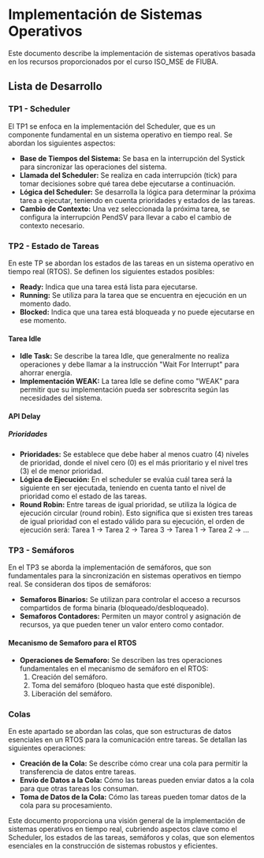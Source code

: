 # Implementación de Sistemas Operativos

Este documento describe la implementación de sistemas operativos basada en los recursos proporcionados por el curso ISO_MSE de FIUBA.

## Lista de Desarrollo

### TP1 - Scheduler

El TP1 se enfoca en la implementación del Scheduler, que es un componente fundamental en un sistema operativo en tiempo real. Se abordan los siguientes aspectos:

- **Base de Tiempos del Sistema:** Se basa en la interrupción del Systick para sincronizar las operaciones del sistema.
- **Llamada del Scheduler:** Se realiza en cada interrupción (tick) para tomar decisiones sobre qué tarea debe ejecutarse a continuación.
- **Lógica del Scheduler:** Se desarrolla la lógica para determinar la próxima tarea a ejecutar, teniendo en cuenta prioridades y estados de las tareas.
- **Cambio de Contexto:** Una vez seleccionada la próxima tarea, se configura la interrupción PendSV para llevar a cabo el cambio de contexto necesario.

### TP2 - Estado de Tareas

En este TP se abordan los estados de las tareas en un sistema operativo en tiempo real (RTOS). Se definen los siguientes estados posibles:

- **Ready:** Indica que una tarea está lista para ejecutarse.
- **Running:** Se utiliza para la tarea que se encuentra en ejecución en un momento dado.
- **Blocked:** Indica que una tarea está bloqueada y no puede ejecutarse en ese momento.

#### Tarea Idle

- **Idle Task:** Se describe la tarea Idle, que generalmente no realiza operaciones y debe llamar a la instrucción "Wait For Interrupt" para ahorrar energía.
- **Implementación WEAK:** La tarea Idle se define como "WEAK" para permitir que su implementación pueda ser sobrescrita según las necesidades del sistema.

#### API Delay

##### Prioridades

- **Prioridades:** Se establece que debe haber al menos cuatro (4) niveles de prioridad, donde el nivel cero (0) es el más prioritario y el nivel tres (3) el de menor prioridad.
- **Lógica de Ejecución:** En el scheduler se evalúa cuál tarea será la siguiente en ser ejecutada, teniendo en cuenta tanto el nivel de prioridad como el estado de las tareas.
- **Round Robin:** Entre tareas de igual prioridad, se utiliza la lógica de ejecución circular (round robin). Esto significa que si existen tres tareas de igual prioridad con el estado válido para su ejecución, el orden de ejecución será: Tarea 1 -> Tarea 2 -> Tarea 3 -> Tarea 1 -> Tarea 2 -> ...

### TP3 - Semáforos

En el TP3 se aborda la implementación de semáforos, que son fundamentales para la sincronización en sistemas operativos en tiempo real. Se consideran dos tipos de semáforos:

- **Semaforos Binarios:** Se utilizan para controlar el acceso a recursos compartidos de forma binaria (bloqueado/desbloqueado).
- **Semaforos Contadores:** Permiten un mayor control y asignación de recursos, ya que pueden tener un valor entero como contador.

#### Mecanismo de Semaforo para el RTOS

- **Operaciones de Semaforo:** Se describen las tres operaciones fundamentales en el mecanismo de semáforo en el RTOS:
  1. Creación del semáforo.
  2. Toma del semáforo (bloqueo hasta que esté disponible).
  3. Liberación del semáforo.

### Colas

En este apartado se abordan las colas, que son estructuras de datos esenciales en un RTOS para la comunicación entre tareas. Se detallan las siguientes operaciones:

- **Creación de la Cola:** Se describe cómo crear una cola para permitir la transferencia de datos entre tareas.
- **Envío de Datos a la Cola:** Cómo las tareas pueden enviar datos a la cola para que otras tareas los consuman.
- **Toma de Datos de la Cola:** Cómo las tareas pueden tomar datos de la cola para su procesamiento.

Este documento proporciona una visión general de la implementación de sistemas operativos en tiempo real, cubriendo aspectos clave como el Scheduler, los estados de las tareas, semáforos y colas, que son elementos esenciales en la construcción de sistemas robustos y eficientes.
